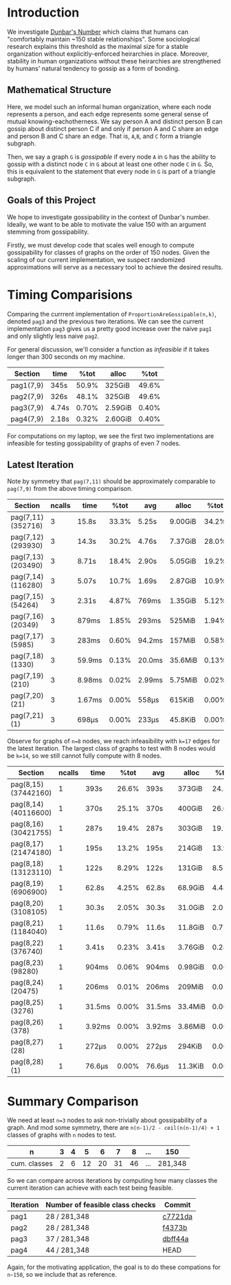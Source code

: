 
# Introduction 

We investigate [Dunbar's Number](https://en.wikipedia.org/wiki/Dunbar%27s_number) which claims that humans can "comfortably maintain ~150 stable relationships".  Some sociological research explains this threshold as the maximal size for a stable organization without explicitly-enforced heirarchies in place.  Moreover, stability in human organizations without these heirarchies are strengthened by humans' natural tendency to gossip as a form of bonding.

## Mathematical Structure

Here, we model such an informal human organization, where each node represents a person, and each edge represents some general sense of mutual knowing-eachotherness.  We say person A and distinct person B can gossip about distinct person C if and only if person A and C share an edge and person B and C share an edge.  That is, `A`,`B`, and `C` form a triangle subgraph.

Then, we say a graph `G` is *gossipable* if every node `A` in `G` has the ability to gossip with a distinct node `C` in `G` about at least one other node `C` in `G`. 
So, this is equivalent to the statement that every node in `G` is part of a triangle subgraph.

## Goals of this Project
We hope to investigate gossipability in the context of Dunbar's number.  Ideally, we want to be able to motivate the value 150 with an argument stemming from gossipability.  

Firstly, we must develop code that scales well enough to compute gossipability for classes of graphs on the order of 150 nodes.  Given the scaling of our current implementation, we suspect randomized approximations will serve as a necessary tool to achieve the desired results.


# Timing Comparisions
Comparing the currrent implementation of `ProportionAreGossipable(n,k)`, denoted `pag3` and the previous two iterations.
We can see the current implementation `pag3` gives us a pretty good increase over the naive `pag1` and only slightly less naive `pag2`.

For general discussion, we'll consider a function as  *infeasible* if it takes longer than 300 seconds on my machine.

 Section   |  time | %tot |   alloc | %tot 
 ----------|-------|------|---------|------
 pag1(7,9) |  345s |50.9% |  325GiB |49.6% 
 pag2(7,9) |  326s |48.1% |  325GiB |49.6% 
 pag3(7,9) | 4.74s |0.70% | 2.59GiB |0.40% 
 pag4(7,9) | 2.18s |0.32% | 2.60GiB |0.40%

For computations on my laptop, we see the first two implementations are infeasible for testing gossipability of graphs of even 7 nodes.


## Latest Iteration

Note by symmetry that `pag(7,11)` should be approximately comparable to `pag(7,9)` from the above timing comparison.   

 Section           | ncalls |   time | %tot |   avg |   alloc | %tot |    avg
 ------------------|--------|--------|------|-------|---------|------|--------
 pag(7,11)(352716) |      3 |  15.8s |33.3% | 5.25s | 9.00GiB |34.2% |3.00GiB
 pag(7,12)(293930) |      3 |  14.3s |30.2% | 4.76s | 7.37GiB |28.0% |2.46GiB
 pag(7,13)(203490) |      3 |  8.71s |18.4% | 2.90s | 5.05GiB |19.2% |1.68GiB
 pag(7,14)(116280) |      3 |  5.07s |10.7% | 1.69s | 2.87GiB |10.9% |0.96GiB
 pag(7,15)(54264)  |      3 |   2.31s| 4.87%|  769ms|  1.35GiB| 5.12%|  461MiB
 pag(7,16)(20349)  |      3 |  879ms |1.85% | 293ms |  525MiB |1.94% | 175MiB
 pag(7,17)(5985)   |      3 |  283ms |0.60% |94.2ms |  157MiB |0.58% |52.4MiB
 pag(7,18)(1330)   |      3 | 59.9ms |0.13% |20.0ms | 35.6MiB |0.13% |11.9MiB
 pag(7,19)(210)    |      3 | 8.98ms |0.02% |2.99ms | 5.75MiB |0.02% |1.92MiB
 pag(7,20)(21)     |      3 | 1.67ms |0.00% | 558μs |  615KiB |0.00% | 205KiB
 pag(7,21)(1)      |      3 |  698μs |0.00% | 233μs | 45.8KiB |0.00% |15.3KiB


Observe for graphs of `n=8` nodes, we reach infeasibility with `k=17` edges for the latest iteration.  The largest class of graphs to test with 8 nodes would be `k=14`, so we still cannot fully compute with 8 nodes.

 Section             |  ncalls |    time |  %tot |    avg |    alloc |  %tot |     avg
 -|-|--|--|--------------|---------|---------|---------
 pag(8,15)(37442160) |       1 |    393s | 26.6% |   393s |   373GiB | 24.3% |  373GiB
 pag(8,14)(40116600) |       1 |    370s | 25.1% |   370s |   400GiB | 26.0% |  400GiB
 pag(8,16)(30421755) |       1 |    287s | 19.4% |   287s |   303GiB | 19.7% |  303GiB
 pag(8,17)(21474180) |       1 |    195s | 13.2% |   195s |   214GiB | 13.9% |  214GiB
 pag(8,18)(13123110) |       1 |    122s | 8.29% |   122s |   131GiB | 8.51% |  131GiB
 pag(8,19)(6906900)  |       1 |   62.8s | 4.25% |  62.8s |  68.9GiB | 4.48% | 68.9GiB
 pag(8,20)(3108105)  |       1 |   30.3s | 2.05% |  30.3s |  31.0GiB | 2.01% | 31.0GiB
 pag(8,21)(1184040)  |       1 |   11.6s | 0.79% |  11.6s |  11.8GiB | 0.77% | 11.8GiB
 pag(8,22)(376740)   |       1 |   3.41s | 0.23% |  3.41s |  3.76GiB | 0.24% | 3.76GiB
 pag(8,23)(98280)    |       1 |   904ms | 0.06% |  904ms |  0.98GiB | 0.06% | 0.98GiB
 pag(8,24)(20475)    |       1 |   206ms | 0.01% |  206ms |   209MiB | 0.01% |  209MiB
 pag(8,25)(3276)     |       1 |  31.5ms | 0.00% | 31.5ms |  33.4MiB | 0.00% | 33.4MiB
 pag(8,26)(378)  |       1 |  3.92ms | 0.00% | 3.92ms |  3.86MiB | 0.00% | 3.86MiB
 pag(8,27)(28)     |       1 |   272μs | 0.00% |  272μs |   294KiB | 0.00% |  294KiB
 pag(8,28)(1)    |       1 |  76.6μs | 0.00% | 76.6μs |  11.3KiB | 0.00% | 11.3KiB

# Summary Comparison

We need at least `n=3` nodes to ask non-trivially about gossipability of a graph.  And mod some symmetry, there are `n(n-1)/2 - ceil(n(n-1)/4) + 1` classes of graphs with `n` nodes to test.


n            | 3| 4| 5| 6| 7| 8|...|150
-------------|--|--|--|--|--|--|---|-------
cum. classes | 2| 6|12|20|31|46|...|281,348


So we can compare across iterations by computing how many classes the current iteration can achieve with each test being feasible.

Iteration | Number of feasible class checks| Commit
----------|--------------------------------|--------
pag1      | 28 / 281,348                   | [c7721da](https://github.com/bkaperick/Dunbar/commit/c7721da)
pag2      | 28 / 281,348                   | [f4373b](https://github.com/bkaperick/Dunbar/commit/f4373b)
pag3      | 37 / 281,348                   | [dbff44a](https://github.com/bkaperick/Dunbar/commit/dbff44a)
pag4      | 44 / 281,348                   | HEAD

Again, for the motivating application, the goal is to do these compations for `n~150`, so we include that as reference.

